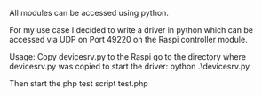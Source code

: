All modules can be accessed using python.

For my use case I decided to write a driver in python which
can be accessed via UDP on Port 49220 on the Raspi controller module.

Usage:
Copy devicesrv.py to the Raspi
go to the directory where devicesrv.py was copied to
start the driver: python .\devicesrv.py

Then start the php test script test.php
